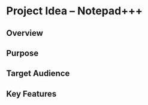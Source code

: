 # Project Idea – Notepad+++

## Overview
<!-- Short elevator pitch -->

## Purpose
<!-- What problem does the app solve? -->

## Target Audience
<!-- Who is the app for? -->

## Key Features
<!-- Bullet list of key features -->